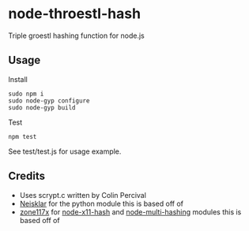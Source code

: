 node-throestl-hash
===============

Triple groestl hashing function for node.js

Usage
-----

Install

    sudo npm i
    sudo node-gyp configure
    sudo node-gyp build

Test

    npm test

See test/test.js for usage example.

Credits
-------

* Uses scrypt.c written by Colin Percival
* [Neisklar](https://github.com/Neisklar/quarkcoin-hash-python) for the python module this is based off of
* [zone117x](https://github.com/zone117x) for [node-x11-hash](https://github.com/zone117x/node-x11-hash) and [node-multi-hashing](https://github.com/zone117x/node-multi-hashing) modules this is based off of
